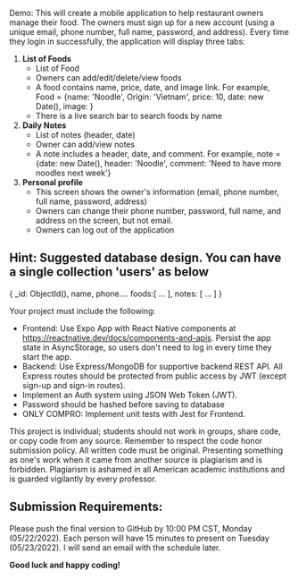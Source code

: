 Demo: 
This will create a mobile application to help restaurant owners manage their food.
The owners must sign up for a new account (using a unique email, phone number, full name, password, and address). Every time they login in successfully, the application will display three tabs:
1. **List of Foods**
    * List of Food
    * Owners can add/edit/delete/view foods
    * A food contains name, price, date, and image link. For example, Food = {name: 'Noodle', Origin: 'Vietnam', price: 10, date: new Date(), image: <uri>}
    * There is a live search bar to search foods by name
2. **Daily Notes**
   * List of notes (header, date)
   * Owner can add/view notes
   * A note includes a header, date, and comment. For example, note = {date: new Date(), header: 'Noodle', comment: 'Need to have more noodles next week'}
3. **Personal profile**
    * This screen shows the owner's information (email, phone number, full name, password, address)
    * Owners can change their phone number, password, full name, and address on the screen, but not email.
    * Owners can log out of the application
## Hint: Suggested database design. You can have a single collection 'users' as below
{
    _id: ObjectId(),
    name, phone....
    foods:[
        ...
    ],
    notes: [
        ...
    ]
}

Your project must include the following:
* Frontend: Use Expo App with React Native components at https://reactnative.dev/docs/components-and-apis.  Persist the app state in AsyncStorage, so users don't need to log in every time they start the app. 
* Backend: Use Express/MongoDB for supportive backend REST API. All Express routes should be protected from public access by JWT (except sign-up and sign-in routes).
* Implement an Auth system using JSON Web Token (JWT).
* Password should be hashed before saving to database
* ONLY COMPRO: Implement unit tests with Jest for Frontend.
  
This project is individual; students should not work in groups, share code, or copy code from any source. Remember to respect the code honor submission policy. All written code must be original. Presenting something as one's work when it came from another source is plagiarism and is forbidden. Plagiarism is ashamed in all American academic institutions and is guarded vigilantly by every professor.    

## Submission Requirements:
Please push the final version to GitHub by 10:00 PM CST, Monday (05/22/2022).
Each person will have 15 minutes to present on Tuesday (05/23/2022). I will send an email with the schedule later.

**Good luck and happy coding!**
